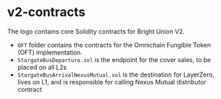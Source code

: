# v2-contracts

The logo contains core Solidity contracts for Bright Union V2.
- `OFT` folder contains the contracts for the Omnichain Fungible Token (OFT) implementation.
- `StargateBusDeparture.sol` is the endpoint for the cover sales, to be placed on all L2s
- `StargateBusArrivalNexusMutual.sol` is the destination for LayerZero, lives on L1, and is responsible for calling Nexus Mutual distributor contract
